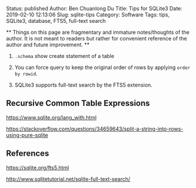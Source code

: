 Status: published
Author: Ben Chuanlong Du
Title: Tips for SQLite3
Date: 2019-02-10 12:13:06
Slug: sqlite-tips
Category: Software
Tags: tips, SQLite3, database, FTS5, full-text search

**
Things on this page are fragmentary and immature notes/thoughts of the author.
It is not meant to readers but rather for convenient reference of the author and future improvement.
**

1. `.schema` show create statement of a table

2. You can force query to keep the original order of rows 
    by applying `order by rowid`.

3. SQLite3 supports full-text search by the FTS5 extension.

## Recursive Common Table Expressions

https://www.sqlite.org/lang_with.html

https://stackoverflow.com/questions/34659643/split-a-string-into-rows-using-pure-sqlite

## References

https://sqlite.org/fts5.html

http://www.sqlitetutorial.net/sqlite-full-text-search/
